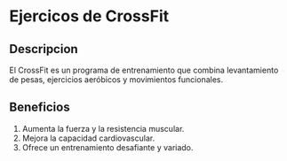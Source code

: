# Ejercicos de CrossFit

## Descripcion
El CrossFit es un programa de entrenamiento que combina levantamiento de pesas, ejercicios aeróbicos y movimientos funcionales.

## Beneficios 
1. Aumenta la fuerza y la resistencia muscular.
2. Mejora la capacidad cardiovascular.
3. Ofrece un entrenamiento desafiante y variado.
